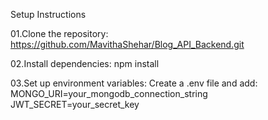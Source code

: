  Setup Instructions

 01.Clone the repository:
    https://github.com/MavithaShehar/Blog_API_Backend.git

02.Install dependencies:
    npm install

03.Set up environment variables:
    Create a .env file and add:    
        MONGO_URI=your_mongodb_connection_string
        JWT_SECRET=your_secret_key